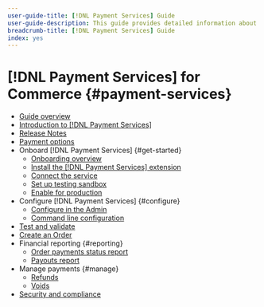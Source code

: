 ```yaml
---
user-guide-title: [!DNL Payment Services] Guide
user-guide-description: This guide provides detailed information about installing and configuring [!DNL Payment Services] for your Adobe Commerce or Magento Open Source store.
breadcrumb-title: [!DNL Payment Services] Guide
index: yes
---
```


# [!DNL Payment Services] for Commerce {#payment-services}

- [Guide overview](guide-overview.md)
- [Introduction to [!DNL Payment Services]](overview.md)
- [Release Notes](release-notes.md)
- [Payment options](payments-options.md)
- Onboard [!DNL Payment Services] {#get-started}
  - [Onboarding overview](onboard.md)
  - [Install the [!DNL Payment Services] extension](install.md)
  - [Connect the service](connect.md)
  - [Set up testing sandbox](sandbox.md)
  - [Enable for production](production.md)
- Configure [!DNL Payment Services] {#configure}
  - [Configure in the Admin](configure-admin.md)
  - [Command line configuration](configure-cli.md)
- [Test and validate](test-validate.md)
- [Create an Order](create-order.md)
- Financial reporting {#reporting}
  - [Order payments status report](order-payment-status.md)
  - [Payouts report](payouts.md)
- Manage payments {#manage}
  - [Refunds](refunds.md)
  - [Voids](voids.md)
- [Security and compliance](security.md)
